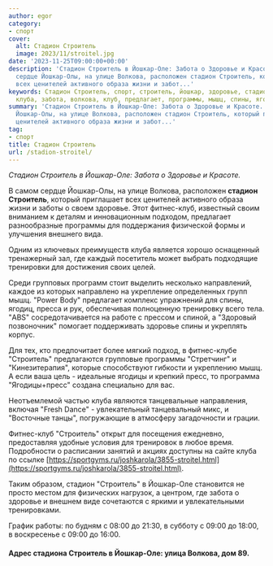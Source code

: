 ```yaml
---
author: egor
category:
- спорт
cover:
  alt: Стадион Строитель
  image: 2023/11/stroitel.jpg
date: '2023-11-25T09:00:00+00:00'
description: 'Стадион Строитель в Йошкар-Оле: Забота о Здоровье и Красоте. В самом
  сердце Йошкар-Олы, на улице Волкова, расположен стадион Строитель, который приглашает
  всех ценителей активного образа жизни и забот...'
keywords: Стадион Строитель, спорт, строитель, йошкар, здоровье, стадион, оле, фитнес,
  клуба, забота, волкова, клуб, предлагает, программы, мышц, спины, ягодицы
summary: 'Стадион Строитель в Йошкар-Оле: Забота о Здоровье и Красоте. В самом сердце
  Йошкар-Олы, на улице Волкова, расположен стадион Строитель, который приглашает всех
  ценителей активного образа жизни и забот...'
tag:
- спорт
title: Стадион Строитель
url: /stadion-stroitel/
---
```


_Стадион Строитель в Йошкар-Оле: Забота о Здоровье и Красоте._

В самом сердце Йошкар-Олы, на улице Волкова, расположен **стадион Строитель**, который приглашает всех ценителей активного образа жизни и заботы о своем здоровье. Этот фитнес-клуб, известный своим вниманием к деталям и инновационным подходом, предлагает разнообразные программы для поддержания физической формы и улучшения внешнего вида.

Одним из ключевых преимуществ клуба является хорошо оснащенный тренажерный зал, где каждый посетитель может выбрать подходящие тренировки для достижения своих целей.

Среди групповых программ стоит выделить несколько направлений, каждое из которых направлено на укрепление определенных групп мышц. "Power Body" предлагает комплекс упражнений для спины, ягодиц, пресса и рук, обеспечивая полноценную тренировку всего тела. "ABS" сосредотачивается на работе с прессом и спиной, а "Здоровый позвоночник" помогает поддерживать здоровье спины и укреплять корпус.

Для тех, кто предпочитает более мягкий подход, в фитнес\-клубе "Строитель" предлагаются групповые программы "Стретчинг" и "Кинезитерапия", которые способствуют гибкости и укреплению мышц. А если ваша цель \- идеальные ягодицы и крепкий пресс, то программа "Ягодицы+пресс" создана специально для вас.

Неотъемлемой частью клуба являются танцевальные направления, включая "Fresh Dance" - увлекательный танцевальный микс, и "Восточные танцы", погружающие в атмосферу загадочности и грации.

Фитнес-клуб "Строитель" открыт для посещения ежедневно, предоставляя удобные условия для тренировок в любое время. Подробности о расписании занятий и акциях доступны на сайте клуба по ссылке [https://sportgyms.ru/joshkarola/3855-stroitel.html](https://sportgyms.ru/joshkarola/3855-stroitel.html).

Таким образом, стадион "Строитель" в Йошкар-Оле становится не просто местом для физических нагрузок, а центром, где забота о здоровье и внешнем виде сочетаются с яркими и увлекательными тренировками.

График работы: по будням с 08:00 до 21:30, в субботу с 09:00 до 18:00, в воскресенье с 09:00 до 16:00.

#### Адрес стадиона Строитель в Йошкар-Оле: улица Волкова, дом 89.